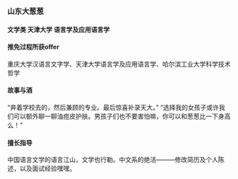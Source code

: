 ### 山东大葱葱  
#### 文学类  天津大学 语言学及应用语言学
#### 推免过程所获offer
重庆大学汉语言文字学、天津大学语言学及应用语言学、哈尔滨工业大学科学技术哲学

#### 故事与酒
“奔着学校去的，然后兼顾的专业。最后惊喜补录天大。”
“选择我的女孩子或许我们可以额外聊一聊油痘皮护肤。男孩子们也不要害怕嘛，你可以和葱葱比一下身高么！”

#### 擅长指导
中国语言文学的语言江山，文学也行勒。中文系的绝活———修改简历及个人陈述，以及面试经验嘿嘿。
